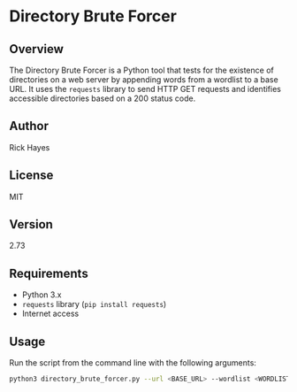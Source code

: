 # Directory Brute Forcer

## Overview
The Directory Brute Forcer is a Python tool that tests for the existence of directories on a web server by appending words from a wordlist to a base URL. It uses the `requests` library to send HTTP GET requests and identifies accessible directories based on a 200 status code.

## Author
Rick Hayes

## License
MIT

## Version
2.73

## Requirements
- Python 3.x
- `requests` library (`pip install requests`)
- Internet access

## Usage
Run the script from the command line with the following arguments:

```bash
python3 directory_brute_forcer.py --url <BASE_URL> --wordlist <WORDLIST_FILE> [--config <CONFIG_FILE>]
